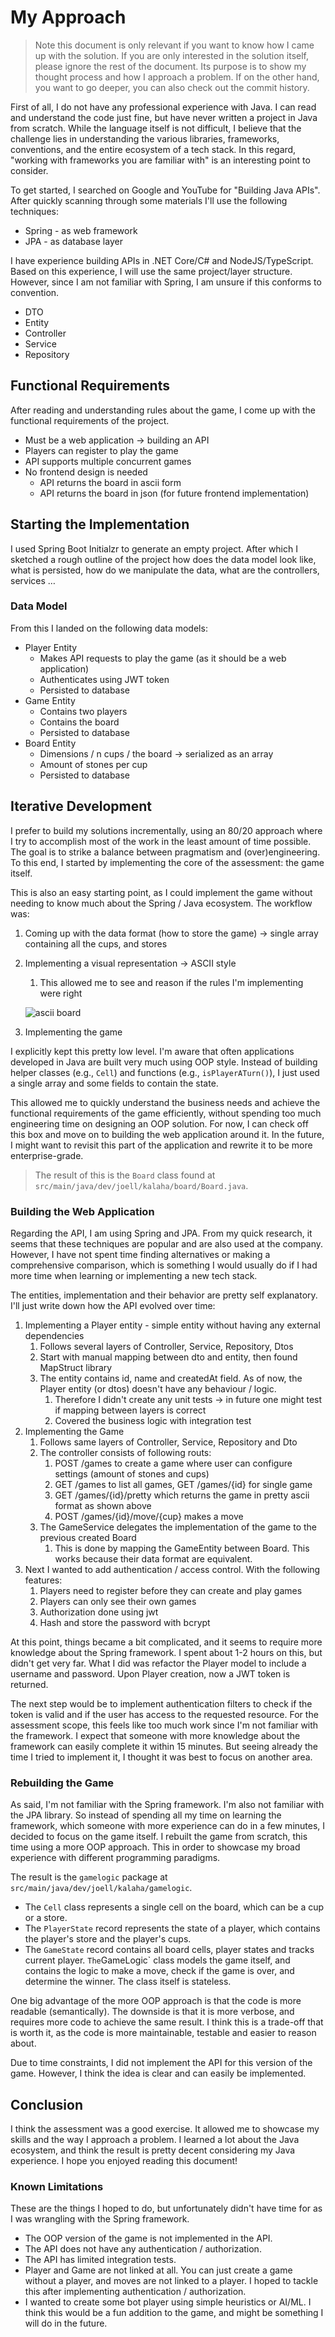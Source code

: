 # My Approach

> Note this document is only relevant if you want to know how I came up with the solution. If you are only interested
> in the solution itself, please ignore the rest of the document. Its purpose is to show my thought process and
> how I approach a problem. If on the other hand, you want to go deeper, you can also check out the commit history.

First of all, I do not have any professional experience with Java. I can read and understand the code just fine, but
have never written a project in Java from scratch. While the language itself is not difficult, I believe that the
challenge lies in understanding the various libraries, frameworks, conventions, and the entire ecosystem of a tech
stack. In this regard, "working with frameworks you are familiar with" is an interesting point to consider.

To get started, I searched on Google and YouTube for "Building Java APIs". After quickly scanning through some
materials I'll use the following techniques:

- Spring - as web framework
- JPA - as database layer

I have experience building APIs in .NET Core/C# and NodeJS/TypeScript. Based on this experience, I will use the same
project/layer structure. However, since I am not familiar with Spring, I am unsure if this conforms to convention.

- DTO
- Entity
- Controller
- Service
- Repository

## Functional Requirements

After reading and understanding rules about the game, I come up with the functional requirements of the project.

- Must be a web application → building an API
- Players can register to play the game
- API supports multiple concurrent games
- No frontend design is needed
  - API returns the board in ascii form
  - API returns the board in json (for future frontend implementation)

## Starting the Implementation

I used Spring Boot Initialzr to generate an empty project. After which I sketched a rough outline of the project
how does the data model look like, what is persisted, how do we manipulate the data, what are the controllers,
services …

### Data Model

From this I landed on the following data models:

- Player Entity
  - Makes API requests to play the game (as it should be a web application)
  - Authenticates using JWT token
  - Persisted to database
- Game Entity
  - Contains two players
  - Contains the board
  - Persisted to database
- Board Entity
  - Dimensions / n cups / the board → serialized as an array
  - Amount of stones per cup
  - Persisted to database

## Iterative Development

I prefer to build my solutions incrementally, using an 80/20 approach where I try to accomplish most of the work in the
least amount of time possible. The goal is to strike a balance between pragmatism and (over)engineering. To this end,
I started by implementing the core of the assessment: the game itself.

This is also an easy starting point, as I could implement the game without needing to know much about the Spring / Java
ecosystem. The workflow was:

1. Coming up with the data format (how to store the game) → single array containing all the cups, and stores
2. Implementing a visual representation → ASCII style

   1. This allowed me to see and reason if the rules I'm implementing were right

   ![ascii board](./ascii-board.png)

3. Implementing the game

I explicitly kept this pretty low level. I'm aware that often applications developed in Java are built very much using
OOP style. Instead of building helper classes (e.g., `Cell`) and functions (e.g., `isPlayerATurn()`), I just used a
single array and some fields to contain the state.

This allowed me to quickly understand the business needs and achieve the functional requirements of the game efficiently,
without spending too much engineering time on designing an OOP solution. For now, I can check off this box and move on
to building the web application around it. In the future, I might want to revisit this part of the application and
rewrite it to be more enterprise-grade.

> The result of this is the `Board` class found at `src/main/java/dev/joell/kalaha/board/Board.java`.

### Building the Web Application

Regarding the API, I am using Spring and JPA. From my quick research, it seems that these techniques are popular
and are also used at the company. However, I have not spent time finding alternatives or making a comprehensive
comparison, which is something I would usually do if I had more time when learning or implementing a new tech stack.

The entities, implementation and their behavior are pretty self explanatory. I'll just write down how the API evolved
over time:

1. Implementing a Player entity - simple entity without having any external dependencies
   1. Follows several layers of Controller, Service, Repository, Dtos
   2. Start with manual mapping between dto and entity, then found MapStruct library
   3. The entity contains id, name and createdAt field. As of now, the Player entity (or dtos) doesn't have any behaviour / logic.
      1. Therefore I didn't create any unit tests → in future one might test if mapping between layers is correct
      2. Covered the business logic with integration test
2. Implementing the Game
   1. Follows same layers of Controller, Service, Repository and Dto
   2. The controller consists of following routs:
      1. POST /games to create a game where user can configure settings (amount of stones and cups)
      2. GET /games to list all games, GET /games/{id} for single game
      3. GET /games/{id}/pretty which returns the game in pretty ascii format as shown above
      4. POST /games/{id}/move/{cup} makes a move
   3. The GameService delegates the implementation of the game to the previous created Board
      1. This is done by mapping the GameEntity between Board. This works because their data format are equivalent.
3. Next I wanted to add authentication / access control. With the following features:
   1. Players need to register before they can create and play games
   2. Players can only see their own games
   3. Authorization done using jwt
   4. Hash and store the password with bcrypt

At this point, things became a bit complicated, and it seems to require more knowledge about the Spring framework. I
spent about 1-2 hours on this, but didn't get very far. What I did was refactor the Player model to include a username
and password. Upon Player creation, now a JWT token is returned.

The next step would be to implement authentication filters to check if the token is valid and if the user has access
to the requested resource. For the assessment scope, this feels like too much work since I'm not familiar with the
framework. I expect that someone with more knowledge about the framework can easily complete it within 15 minutes. But
seeing already the time I tried to implement it, I thought it was best to focus on another area.

### Rebuilding the Game

As said, I'm not familiar with the Spring framework. I'm also not familiar with the JPA library. So instead of
spending all my time on learning the framework, which someone with more experience can do in a few minutes, I decided
to focus on the game itself. I rebuilt the game from scratch, this time using a more OOP approach. This in order
to showcase my broad experience with different programming paradigms.

The result is the `gamelogic` package at `src/main/java/dev/joell/kalaha/gamelogic`.

- The `Cell` class represents a single cell on the board, which can be a cup or a store.
- The `PlayerState` record represents the state of a player, which contains the player's store and the player's cups.
- The `GameState` record contains all board cells, player states and tracks current player.
  `The`GameLogic` class models the game itself, and contains the logic to make a move, check if the game is over, and
  determine the winner. The class itself is stateless.

One big advantage of the more OOP approach is that the code is more readable (semantically). The downside is that it is
more verbose, and requires more code to achieve the same result. I think this is a trade-off that is worth it, as
the code is more maintainable, testable and easier to reason about.

Due to time constraints, I did not implement the API for this version of the game. However, I think the idea is clear
and can easily be implemented.

## Conclusion

I think the assessment was a good exercise. It allowed me to showcase my skills and the way I approach a problem. I
learned a lot about the Java ecosystem, and think the result is pretty decent considering my Java experience. I hope
you enjoyed reading this document!

### Known Limitations

These are the things I hoped to do, but unfortunately didn't have time for as I was wrangling with the Spring framework.

- The OOP version of the game is not implemented in the API.
- The API does not have any authentication / authorization.
- The API has limited integration tests.
- Player and Game are not linked at all. You can just create a game without a player, and moves are not linked to a
  player. I hoped to tackle this after implementing authentication / authorization.
- I wanted to create some bot player using simple heuristics or AI/ML. I think this would be a fun addition to the game,
  and might be something I will do in the future.
